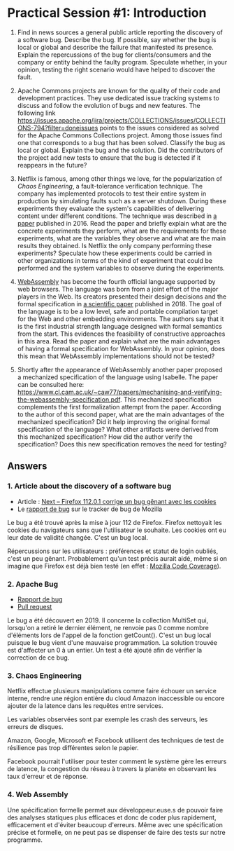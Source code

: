 # Practical Session #1: Introduction

1. Find in news sources a general public article reporting the discovery of a software bug. Describe the bug. If possible, say whether the bug is local or global and describe the failure that manifested its presence. Explain the repercussions of the bug for clients/consumers and the company or entity behind the faulty program. Speculate whether, in your opinion, testing the right scenario would have helped to discover the fault.

2. Apache Commons projects are known for the quality of their code and development practices. They use dedicated issue tracking systems to discuss and follow the evolution of bugs and new features. The following link https://issues.apache.org/jira/projects/COLLECTIONS/issues/COLLECTIONS-794?filter=doneissues points to the issues considered as solved for the Apache Commons Collections project. Among those issues find one that corresponds to a bug that has been solved. Classify the bug as local or global. Explain the bug and the solution. Did the contributors of the project add new tests to ensure that the bug is detected if it reappears in the future?

3. Netflix is famous, among other things we love, for the popularization of *Chaos Engineering*, a fault-tolerance verification technique. The company has implemented protocols to test their entire system in production by simulating faults such as a server shutdown. During these experiments they evaluate the system's capabilities of delivering content under different conditions. The technique was described in [a paper](https://arxiv.org/ftp/arxiv/papers/1702/1702.05843.pdf) published in 2016. Read the paper and briefly explain what are the concrete experiments they perform, what are the requirements for these experiments, what are the variables they observe and what are the main results they obtained. Is Netflix the only company performing these experiments? Speculate how these experiments could be carried in other organizations in terms of the kind of experiment that could be performed and the system variables to observe during the experiments.

4. [WebAssembly](https://webassembly.org/) has become the fourth official language supported by web browsers. The language was born from a joint effort of the major players in the Web. Its creators presented their design decisions and the formal specification in [a scientific paper](https://people.mpi-sws.org/~rossberg/papers/Haas,%20Rossberg,%20Schuff,%20Titzer,%20Gohman,%20Wagner,%20Zakai,%20Bastien,%20Holman%20-%20Bringing%20the%20Web%20up%20to%20Speed%20with%20WebAssembly.pdf) published in 2018. The goal of the language is to be a low level, safe and portable compilation target for the Web and other embedding environments. The authors say that it is the first industrial strength language designed with formal semantics from the start. This evidences the feasibility of constructive approaches in this area. Read the paper and explain what are the main advantages of having a formal specification for WebAssembly. In your opinion, does this mean that WebAssembly implementations should not be tested? 

5.  Shortly after the appearance of WebAssembly another paper proposed a mechanized specification of the language using Isabelle. The paper can be consulted here: https://www.cl.cam.ac.uk/~caw77/papers/mechanising-and-verifying-the-webassembly-specification.pdf. This mechanized specification complements the first formalization attempt from the paper. According to the author of this second paper, what are the main advantages of the mechanized specification? Did it help improving the original formal specification of the language? What other artifacts were derived from this mechanized specification? How did the author verify the specification? Does this new specification removes the need for testing?

## Answers

### 1. Article about the discovery of a software bug

- Article : [Next – Firefox 112.0.1 corrige un bug gênant avec les cookies](https://next.ink/brief_article/firefox-112-0-1-corrige-bug-genant-avec-cookies/)
- Le [rapport de bug](https://bugzilla.mozilla.org/show_bug.cgi?id=1827669) sur le tracker de bug de Mozilla

Le bug a été trouvé après la mise à jour 112 de Firefox. Firefox nettoyait les cookies du navigateurs sans que l'utilisateur le souhaite. Les cookies ont eu leur date de validité changée. C'est un bug local.

Répercussions sur les utilisateurs : préférences et statut de login oubliés, c'est un peu gênant.
Probablement qu'un test précis aurait aidé, même si on imagine que Firefox est déjà bien testé (en effet : [Mozilla Code Coverage](https://coverage.moz.tools/)).

### 2. Apache Bug

- [Rapport de bug](https://issues.apache.org/jira/projects/COLLECTIONS/issues/COLLECTIONS-709?filter=doneissues)
- [Pull request](https://github.com/apache/commons-collections/pull/66)

Le bug a été découvert en 2019. Il concerne la collection MultiSet qui, lorsqu'on a retiré le dernier élément, ne renvoie pas 0 comme nombre d'éléments lors de l'appel de la fonction getCount(). C'est un bug local puisque le bug vient d'une mauvaise programmation. La solution trouvée est d'affecter un 0 à un entier. Un test a été ajouté afin de vérifier la correction de ce bug.  

### 3. Chaos Engineering

Netflix effectue plusieurs manipulations comme faire échouer un service interne, rendre une région entière du cloud Amazon inaccessible ou encore ajouter de la latence dans les requêtes entre services.

Les variables observées sont par exemple les crash des serveurs, les erreurs de disques.

Amazon, Google, Microsoft et Facebook utilisent des techniques de test de résilience pas trop différentes selon le papier.

Facebook pourrait l'utiliser pour tester comment le système gère les erreurs de latence, la congestion du réseau à travers la planète en observant les taux d'erreur et de réponse.

### 4. Web Assembly

Une spécification formelle permet aux développeur.euse.s de pouvoir faire des analyses statiques plus efficaces et donc de coder plus rapidement, efficacement et d'éviter beaucoup d'erreurs. Même avec une spécification précise et formelle, on ne peut pas se dispenser de faire des tests sur notre programme. 
